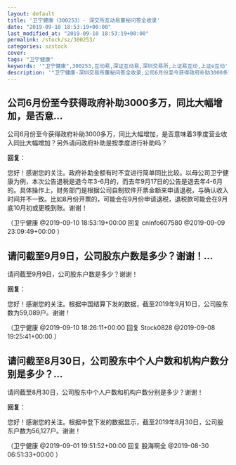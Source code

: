 ```yaml
---
layout: default
title: '卫宁健康（300253）- 深交所互动易董秘问答全收录'
date: "2019-09-10 18:53:19+00:00"
last_modified_at: "2019-09-10 18:53:19+00:00"
permalink: /stock/sz/300253/
categories: szstock
cover: 
tags: "卫宁健康"
keywords: '"卫宁健康",300253,互动易,深证互动易,深圳交易所,上证易互动,上证e互动'
description: '"卫宁健康-深圳交易所董秘问答全收录,公司6月份至今获得政府补助3000多万，同比大幅增加，是否意味着3季度营业收入同比大幅增加？另外请问政府补助是按季度进行补助吗？"'
---
```


## 公司6月份至今获得政府补助3000多万，同比大幅增加，是否意...

公司6月份至今获得政府补助3000多万，同比大幅增加，是否意味着3季度营业收入同比大幅增加？另外请问政府补助是按季度进行补助吗？

**回复**：

您好！感谢您的关注。政府补助金额有时不宜进行简单同比比较。以母公司卫宁健康为例，本次公告退税是退今年3-6月的，而去年9月17日的公告是退去年4-6月的。具体操作上，财务部门是根据公司自制软件开票金额来申请退税，与确认收入时间并不一致。比如8月份开票的，可能会在9月份申请退税，退税款可能会在9月底10月初或更晚到账。谢谢！ 

（卫宁健康  @2019-09-10 18:53:19+00:00 回复 cninfo607580  @2019-09-09 23:09:49+00:00 ）

## 请问截至9月9日，公司股东户数是多少？谢谢！...

请问截至9月9日，公司股东户数是多少？谢谢！

**回复**：

您好！感谢您的关注。根据中国结算下发的数据，截至2019年9月10日，公司股东数为59,089户。谢谢！ 

（卫宁健康  @2019-09-10 18:26:11+00:00 回复 Stock0828  @2019-09-08 19:25:41+00:00 ）

## 请问截至8月30日，公司股东中个人户数和机构户数分别是多少？...

请问截至8月30日，公司股东中个人户数和机构户数分别是多少？谢谢！

**回复**：

您好！感谢您的关注。根据中登下发的数据显示，截至2019年8月30日，公司股东户数为56,127户。谢谢！ 

（卫宁健康  @2019-09-01 19:51:52+00:00 回复 股海啊全  @2019-08-30 06:51:33+00:00 ）

